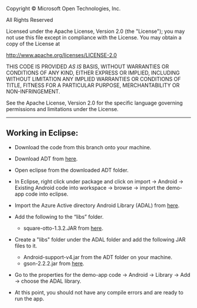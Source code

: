 Copyright © Microsoft Open Technologies, Inc.

All Rights Reserved

Licensed under the Apache License, Version 2.0 (the "License");
you may not use this file except in compliance with the License.
You may obtain a copy of the License at

http://www.apache.org/licenses/LICENSE-2.0

THIS CODE IS PROVIDED *AS IS* BASIS, WITHOUT WARRANTIES OR CONDITIONS
OF ANY KIND, EITHER EXPRESS OR IMPLIED, INCLUDING WITHOUT LIMITATION
ANY IMPLIED WARRANTIES OR CONDITIONS OF TITLE, FITNESS FOR A
PARTICULAR PURPOSE, MERCHANTABILITY OR NON-INFRINGEMENT.

See the Apache License, Version 2.0 for the specific language governing permissions and limitations under the License.

-------------------

Working in Eclipse:
-------------------
- Download the code from this branch onto your machine.
- Download ADT from [here](http://developer.android.com/sdk/index.html#win-bundle).
- Open eclipse from the downloaded ADT folder.
- In Eclipse, right click under package and click on import -> Android -> Existing Android code into workspace -> browse -> import the demo-app code into eclipse.
- Import the Azure Active directory Android Library (ADAL) from [here](https://github.com/MSOpenTech/azure-activedirectory-library-for-android/tree/master). 
- Add the following to the “libs” folder.
	- square-otto-1.3.2.JAR from [here](http://search.maven.org/#artifactdetails%7Ccom.squareup%7Cotto%7C1.3.2%7Cjar). 
	
- Create a "libs" folder under the ADAL folder and add the following JAR files to it.
	- 	Android-support-v4.jar from the ADT folder on your machine.
	- 	gson-2.2.2.jar from [here](https://code.google.com/p/google-gson/downloads/list). 
- Go to the properties for the demo-app code -> Android -> Library -> Add -> choose the ADAL library. 
- At this point, you should not have any compile errors and are ready to run the app.

